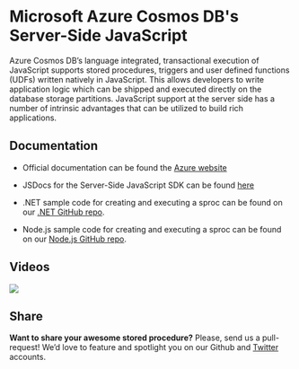# Microsoft Azure Cosmos DB's Server-Side JavaScript

Azure Cosmos DB’s language integrated, transactional execution of JavaScript supports stored procedures, triggers and user defined functions (UDFs) written natively in JavaScript. This allows developers to write application logic which can be shipped and executed directly on the database storage partitions. JavaScript support at the server side has a number of intrinsic advantages that can be utilized to build rich applications.

## Documentation

* Official documentation can be found the [Azure website](http://azure.microsoft.com/en-us/documentation/articles/documentdb-programming/)

* JSDocs for the Server-Side JavaScript SDK can be found [here](http://azure.github.io/azure-documentdb-js-server/)

* .NET sample code for creating and executing a sproc can be found on our [.NET GitHub repo](https://github.com/Azure/azure-documentdb-net/tree/master/samples/code-samples/ServerSideScripts).

* Node.js sample code for creating and executing a sproc can be found on our [Node.js GitHub repo](https://github.com/Azure/azure-documentdb-node/tree/master/samples/ServerSideScripts).

## Videos

<a href="https://channel9.msdn.com/Blogs/Windows-Azure/Azure-Demo-A-Quick-Intro-to-Azure-DocumentDBs-Server-Side-Javascript"><img src="http://acom.azurecomcdn.net/80C57D/blogmedia/blogmedia/2015/04/20/video-thumbnail-280x160.png"/></a>


## Share

**Want to share your awesome stored procedure?** Please, send us a pull-request! We’d love to feature and spotlight you on our Github and [Twitter](https://twitter.com/documentdb) accounts.
